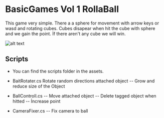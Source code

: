 # BasicGames Vol 1 RollaBall
This game very simple. There a a sphere for movement with arrow keys or wasd and rotating cubes. Cubes disapear when hit the cube with sphere and we gain the point. İf there aren't any cube we will win.


![alt text](https://github.com/yasinerduran/BasicGames-Vol-1-RollaBall/blob/master/Game.png?raw=true "Roll a Ball Game")

## Scripts
- You can find the scripts folder in the assets.
- BaitRotater.cs 
 Rotate random directions attached object 
  -- Grow and reduce size of the Object

- BallControll.cs
  -- Move attached object
  -- Delete tagged object when hitted
  -- İncrease point
- CameraFixer.cs
  -- Fix camera to ball 

